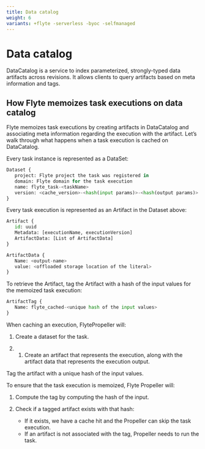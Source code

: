 ```yaml
---
title: Data catalog
weight: 6
variants: +flyte -serverless -byoc -selfmanaged
---
```


# Data catalog

DataCatalog is a service to index parameterized, strongly-typed data artifacts across revisions.
It allows clients to query artifacts based on meta information and tags.

## How Flyte memoizes task executions on data catalog

Flyte memoizes task executions by creating artifacts in DataCatalog and associating meta information regarding the execution with the artifact.
Let’s walk through what happens when a task execution is cached on DataCatalog.

Every task instance is represented as a DataSet:

```python
Dataset {
   project: Flyte project the task was registered in
   domain: Flyte domain for the task execution
   name: flyte_task-<taskName>
   version: <cache_version>-<hash(input params)>-<hash(output params)>
}
```

Every task execution is represented as an Artifact in the Dataset above:

```python
Artifact {
   id: uuid
   Metadata: [executionName, executionVersion]
   ArtifactData: [List of ArtifactData]
}
```

```python
ArtifactData {
   Name: <output-name>
   value: <offloaded storage location of the literal>
}
```

To retrieve the Artifact, tag the Artifact with a hash of the input values for the memoized task execution:

```python
ArtifactTag {
   Name: flyte_cached-<unique hash of the input values>
}
```

When caching an execution, FlytePropeller will:

1. Create a dataset for the task.

1. 1. Create an artifact that represents the execution, along with the artifact data that represents the execution output.

Tag the artifact with a unique hash of the input values.

To ensure that the task execution is memoized, Flyte Propeller will:

1. Compute the tag by computing the hash of the input.

1. Check if a tagged artifact exists with that hash:
   * If it exists, we have a cache hit and the Propeller can skip the task execution.
   * If an artifact is not associated with the tag, Propeller needs to run the task.